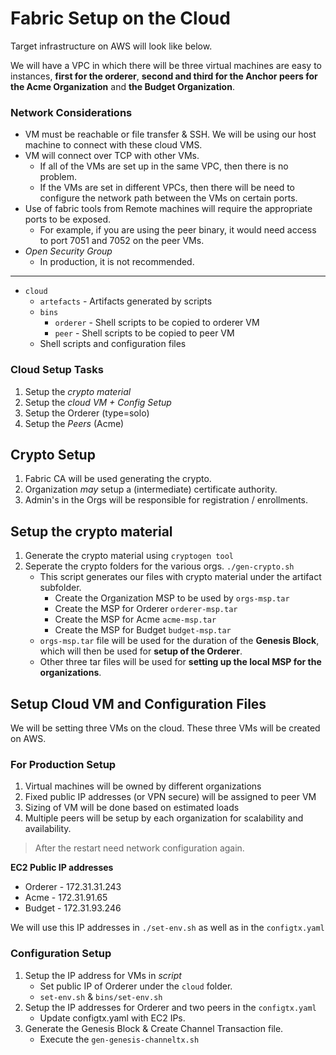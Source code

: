 # Fabric Setup on the Cloud

Target infrastructure on AWS will look like below.

We will have a VPC in which there will be three virtual machines are easy to instances, **first for the orderer**, **second and third for the Anchor peers for the Acme Organization** and **the Budget Organization**.

### Network Considerations

- VM must be reachable or file transfer & SSH. We will be using our host machine to connect with these cloud VMS.
- VM will connect over TCP with other VMs.
  - If all of the VMs are set up in the same VPC, then there is no problem.
  - If the VMs are set in different VPCs, then there will be need to configure the network path between the VMs on certain ports.
- Use of fabric tools from Remote machines will require the appropriate ports to be exposed.
  - For example, if you are using the peer binary, it would need access to port 7051 and 7052 on the peer VMs.
- _Open Security Group_
  - In production, it is not recommended.

---

- `cloud`
  - `artefacts` - Artifacts generated by scripts
  - `bins`
    - `orderer` - Shell scripts to be copied to orderer VM
    - `peer` - Shell scripts to be copied to peer VM
  - Shell scripts and configuration files

### Cloud Setup Tasks

1. Setup the _crypto material_
2. Setup the _cloud VM + Config Setup_
3. Setup the Orderer (type=solo)
4. Setup the _Peers_ (Acme)

## Crypto Setup

1. Fabric CA will be used generating the crypto.
2. Organization _may_ setup a (intermediate) certificate authority.
3. Admin's in the Orgs will be responsible for registration / enrollments.

## Setup the crypto material

1. Generate the crypto material using `cryptogen tool`
2. Seperate the crypto folders for the various orgs. `./gen-crypto.sh`
   - This script generates our files with crypto material under the artifact subfolder.
     - Create the Organization MSP to be used by `orgs-msp.tar`
     - Create the MSP for Orderer `orderer-msp.tar`
     - Create the MSP for Acme `acme-msp.tar`
     - Create the MSP for Budget `budget-msp.tar`
   - `orgs-msp.tar` file will be used for the duration of the **Genesis Block**, which will then be used for **setup of the Orderer**.
   - Other three tar files will be used for **setting up the local MSP for the organizations**.

## Setup Cloud VM and Configuration Files

We will be setting three VMs on the cloud. These three VMs will be created on AWS.

### For Production Setup

1. Virtual machines will be owned by different organizations
2. Fixed public IP addresses (or VPN secure) will be assigned to peer VM
3. Sizing of VM will be done based on estimated loads
4. Multiple peers will be setup by each organization for scalability and availability.

> After the restart need network configuration again.

**EC2 Public IP addresses**

- Orderer - 172.31.31.243
- Acme - 172.31.91.65
- Budget - 172.31.93.246

We will use this IP addresses in `./set-env.sh` as well as in the `configtx.yaml`

### Configuration Setup

1. Setup the IP address for VMs in _script_
   - Set public IP of Orderer under the `cloud` folder.
   - `set-env.sh` & `bins/set-env.sh`
2. Setup the IP addresses for Orderer and two peers in the `configtx.yaml`
   - Update configtx.yaml with EC2 IPs.
3. Generate the Genesis Block & Create Channel Transaction file.
   - Execute the `gen-genesis-channeltx.sh`
